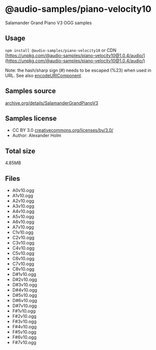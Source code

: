 # @audio-samples/piano-velocity10

Salamander Grand Piano V3 OGG samples

## Usage

`npm install @audio-samples/piano-velocity10` or CDN [https://unpkg.com/@audio-samples/piano-velocity10@1.0.4/audio/](https://unpkg.com/@audio-samples/piano-velocity10@1.0.4/audio/)

Note: the hash/sharp sign (#) needs to be escaped (%23) when used in URL. See also [encodeURIComponent](https://developer.mozilla.org/en-US/docs/Web/JavaScript/Reference/Global_Objects/encodeURIComponent).

## Samples source

[archive.org/details/SalamanderGrandPianoV3](https://archive.org/details/SalamanderGrandPianoV3)

## Samples license

- CC BY 3.0 [creativecommons.org/licenses/by/3.0/](http://creativecommons.org/licenses/by/3.0/)
- Author: Alexander Holm 

## Total size

4.85MB

## Files

- A0v10.ogg
- A1v10.ogg
- A2v10.ogg
- A3v10.ogg
- A4v10.ogg
- A5v10.ogg
- A6v10.ogg
- A7v10.ogg
- C1v10.ogg
- C2v10.ogg
- C3v10.ogg
- C4v10.ogg
- C5v10.ogg
- C6v10.ogg
- C7v10.ogg
- C8v10.ogg
- D#1v10.ogg
- D#2v10.ogg
- D#3v10.ogg
- D#4v10.ogg
- D#5v10.ogg
- D#6v10.ogg
- D#7v10.ogg
- F#1v10.ogg
- F#2v10.ogg
- F#3v10.ogg
- F#4v10.ogg
- F#5v10.ogg
- F#6v10.ogg
- F#7v10.ogg